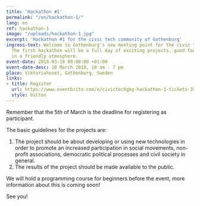```yaml
---
title: 'Hackathon #1'
permalink: "/en/hackathon-1/"
lang: en
ref: hackathon-1
image: "/uploads/hackathon-1.jpg"
excerpt: 'Hackathon #1 for the civic tech community of Gothenburg'
ingress-text: Welcome to Gothenburg's new meeting point for the civic tech community!
  The first hackathon will be a full day of exciting projects, good food and fika
  in a friendly atmosphere.
event-date: 2018-03-10 00:00:00 +01:00
event-date-desc: 10 March 2018, 10 am - 7 pm
place: Viktoriahuset, Gothenburg, Sweden
links:
- title: Register
  url: https://www.eventbrite.com/e/civictechgbg-hackathon-1-tickets-39479679785
  style: button
---
```


Remember that the 5th of March is the deadline for registering as participant.

The basic guidelines for the projects are:
1. The project should be about developing or using new technologies in order to promote an increased participation in social movements, non-profit associations, democratic political processes and civil society in general.
2. The results of the project should be made available to the public.

We will hold a programming course for beginners before the event, more information about this is coming soon!

See you!